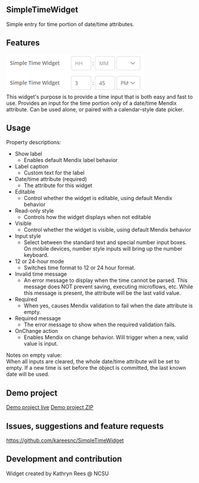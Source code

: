 ## SimpleTimeWidget
Simple entry for time portion of date/time attributes.

## Features
![Sample screenshot](demo.png)  
This widget's purpose is to provide a time input that is both easy and fast to use. 
Provides an input for the time portion only of a date/time Mendix attribute. 
Can be used alone, or paired with a calendar-style date picker. 

## Usage
Property descriptions:  
* Show label
  * Enables default Mendix label behavior  
* Label caption
  * Custom text for the label  
* Date/time attribute (required)  
  * The attribute for this widget
* Editable
  * Control whether the widget is editable, using default Mendix behavior  
* Read-only style
  * Controls how the widget displays when not editable  
* Visible
  * Control whether the widget is visible, using default Mendix behavior  
* Input style
  * Select between the standard text and special number input boxes.
    On mobile devices, number style inputs will bring up the number keyboard.  
* 12 or 24-hour mode
  * Switches time format to 12 or 24 hour format.
* Invalid time message
  * An error message to display when the time cannot be parsed. 
    This message does NOT prevent saving, executing microflows, etc. 
    While this message is present, the attribute will be the last valid value.  
* Required
  * When yes, causes Mendix validation to fail when the date attribute is empty.  
* Required message
  * The error message to show when the required validation fails.  
* OnChange action
  * Enables Mendix on change behavior. Will trigger when a new, valid value is input.  

Notes on empty value:  
When all inputs are cleared, the whole date/time attribute will be set to empty. 
If a new time is set before the object is committed, the last known date will be used. 

## Demo project
[Demo project live](https://simpletimewidget-s-sandbox.mxapps.io/index.html)
[Demo project ZIP](https://github.com/kareesnc/SimpleTimeWidget/download/1.0.0/SimpleTimeWidget-Sample.zip)

## Issues, suggestions and feature requests
https://github.com/kareesnc/SimpleTimeWidget

## Development and contribution
Widget created by Kathryn Rees @ NCSU
